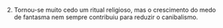 ﻿2. Tornou-se muito cedo um ritual religioso, mas o crescimento do medo de fantasma nem sempre contribuiu para reduzir o canibalismo.